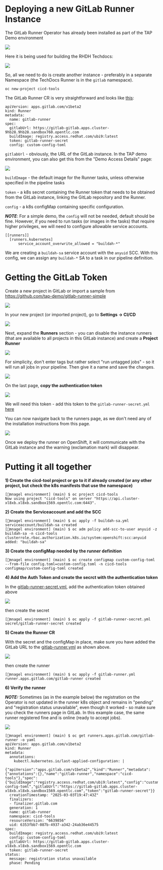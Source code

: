 # Deploying a new GitLab Runner Instance

The GitLab Runner Operator has already been installed as part of the TAP Demo environment 

![](./assets/runner_operator_installed.png)

Here it is being used for building the RHDH Techdocs:

![](./assets/techdocs-runner.png)


So, all we need to do is create another instance - preferably in a separate Namespace (the TechDocs Runner is in the `gitlab` namespace).

`oc new-project cicd-tools`

The GitLab Runner CR is very straightforward and looks like [this](../environment/gitlab-runner.yml):

```
apiVersion: apps.gitlab.com/v1beta2
kind: Runner
metadata:
  name: gitlab-runner
spec:
  gitlabUrl: https://gitlab-gitlab.apps.cluster-9hb28.9hb28.sandbox760.opentlc.com
  buildImage: registry.access.redhat.com/ubi9:latest
  token: gitlab-runner-secret
  config: custom-config-toml
```

`gitlabUrl` - obviously, the URL of the GitLab instance. In the TAP demo environment, you can also get this from the "Demo Access Details" page:

![](../docs/assets/gitlab_details.png)

`buildImage` - the default image for the Runner tasks, unless otherwise specified in the pipeline tasks

`token` - a k8s secret containing the Runner token that needs to be obtained from the GitLab instance, linking the GitLab repository and the Runner.

`config` - a k8s configMap containing specific configuration. 

*__NOTE__*: For a simple demo, the `config` will not be needed, default should be fine. However, if you need to run tasks (or images in the tasks) that require higher privileges, we will need to configure allowable service accounts.

```
[[runners]]
  [runners.kubernetes]
      service_account_overwrite_allowed = "buildah-*"
```

We are creating a `buildah-sa` service account with the `anyuid` SCC. With this config, we can assign any `buildah-*` SA to a task in our pipeline definition.

# Getting the GitLab Token

Create a new project in GitLab or import a sample from https://github.com/tap-demo/gitlab-runner-simple 

![](../docs/assets/gitlab-import-project.png)


In your new project (or imported project), go to __Settings -> CI/CD__

![](../docs/assets/gitlab-go-cicd.png)

Next, expand the __Runners__ section - you can disable the instance runners (that are available to all projects in this GitLab instance) and create a __Project Runner__

![](../docs/assets/gitlab-expand-runners.png)

For simplicity, don't enter tags but rather select "run untagged jobs" - so it will run all jobs in your pipeline. Then give it a name and save the changes.

![](../docs/assets/gitlab-runner-untagged-jobs.png)

On the last page, __copy the authentication token__ 

![](../docs/assets/gitlab-get-auth-token.png)

We will need this token - add this token to the `gitlab-runner-secret.yml` [here](../environment/gitlab-runner-secret.yml) 

You can now navigate back to the runners page, as we don't need any of the installation instructions from this page.

![](../docs/assets/gitlab-new-project-runner.png)

Once we deploy the runner on OpenShift, it will communicate with the GitLab instance and the warning (exclamation mark) will disappear.

# Putting it all together

__1) Create the cicd-tool project or go to it if already created (or any other project, but check the k8s manifests that use the namespace)__

```
[🎩︎mnagel environment] (main) $ oc project cicd-tools 
Now using project "cicd-tools" on server "https://api.cluster-xl8xb.xl8xb.sandbox1569.opentlc.com:6443".

```

__2) Create the Serviceaccount and add the SCC__

```
[🎩︎mnagel environment] (main) $ oc apply -f buildah-sa.yml 
serviceaccount/buildah-sa created
[🎩︎mnagel environment] (main) $ oc adm policy add-scc-to-user anyuid -z buildah-sa -n cicd-tools
clusterrole.rbac.authorization.k8s.io/system:openshift:scc:anyuid added: "buildah-sa"
```

__3) Create the configMap needed by the runner definition__

``` 
[🎩︎mnagel environment] (main) $ oc create configmap custom-config-toml --from-file config.toml=custom-config.toml -n cicd-tools
configmap/custom-config-toml created
```

__4) Add the Auth Token and create the secrct with the authentication token__

In the [gitlab-runner-secret.yml](../environment/gitlab-runner-secret.yml), add the authentication token obtained above

![](../docs/assets/gitlab-add-auth-token-to-secret.png)

then create the secret

```
[🎩︎mnagel environment] (main) $ oc apply -f gitlab-runner-secret.yml 
secret/gitlab-runner-secret created

```

__5) Create the Runner CR__

With the secret and the configMap in place, make sure you have added the GitLab URL to the [gitlab-runner.yml](../docs/assets/gitlab-add-url-to-runner-yaml.png) as shown above.

![](../docs/assets/gitlab-add-url-to-runner-yaml.png)

then create the runner

```
[🎩︎mnagel environment] (main) $ oc apply -f gitlab-runner.yml 
runner.apps.gitlab.com/gitlab-runner created
```

__6) Verify the runner__

__*NOTE:*__ Sometimes (as in the example below) the registration on the Operator is not updated in the runner k8s object and remains in "pending" and "registration status unavailable", even though it worked - so make sure you check the runners page in GitLab. In this example case, the same runner registered fine and is online (ready to accept jobs).

![](../docs/assets/gitlab-runner-is-online.png)


```
[🎩︎mnagel environment] (main) $ oc get runners.apps.gitlab.com/gitlab-runner -o yaml
apiVersion: apps.gitlab.com/v1beta2
kind: Runner
metadata:
  annotations:
    kubectl.kubernetes.io/last-applied-configuration: |
      {"apiVersion":"apps.gitlab.com/v1beta2","kind":"Runner","metadata":{"annotations":{},"name":"gitlab-runner","namespace":"cicd-tools"},"spec":{"buildImage":"registry.access.redhat.com/ubi9:latest","config":"custom-config-toml","gitlabUrl":"https://gitlab-gitlab.apps.cluster-xl8xb.xl8xb.sandbox1569.opentlc.com","token":"gitlab-runner-secret"}}
  creationTimestamp: "2025-03-03T19:47:43Z"
  finalizers:
  - finalizer.gitlab.com
  generation: 1
  name: gitlab-runner
  namespace: cicd-tools
  resourceVersion: "6639856"
  uid: 6353fbb7-087b-4937-a342-24ab36e44575
spec:
  buildImage: registry.access.redhat.com/ubi9:latest
  config: custom-config-toml
  gitlabUrl: https://gitlab-gitlab.apps.cluster-xl8xb.xl8xb.sandbox1569.opentlc.com
  token: gitlab-runner-secret
status:
  message: registration status unavailable
  phase: Pending

```